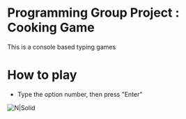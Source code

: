 # Programming Group Project : Cooking Game
This is a console based typing games

# How to play
  - Type the option number, then press "Enter"
  
![N|Solid](https://i.imgur.com/C9s1z6n.png)
